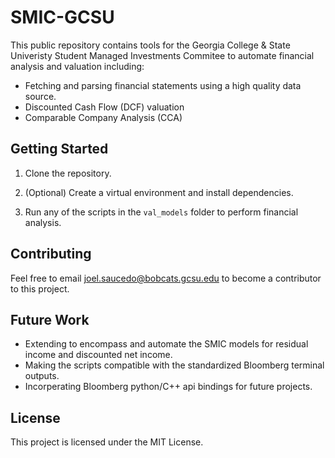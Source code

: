 # SMIC-GCSU

This public repository contains tools for the Georgia College & State Univeristy Student Managed Investments Commitee to automate financial analysis and valuation including:
- Fetching and parsing financial statements using a high quality data source.
- Discounted Cash Flow (DCF) valuation
- Comparable Company Analysis (CCA)

## Getting Started

1. Clone the repository.

2. (Optional) Create a virtual environment and install dependencies.

3. Run any of the scripts in the `val_models` folder to perform financial analysis.

## Contributing

Feel free to email joel.saucedo@bobcats.gcsu.edu to become a contributor to this project.

## Future Work

- Extending to encompass and automate the SMIC models for residual income and discounted net income.
- Making the scripts compatible with the standardized Bloomberg terminal outputs.
- Incorperating Bloomberg python/C++ api bindings for future projects.

## License

This project is licensed under the MIT License.
